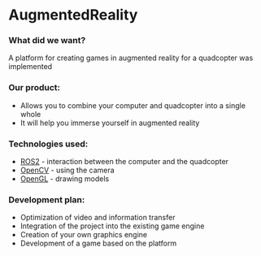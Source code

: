 # AugmentedReality

### What did we want? 

A platform for creating games in augmented reality for a quadcopter was implemented

### Our product:

* Allows you to combine your computer and quadcopter into a single whole
* It will help you immerse yourself in augmented reality

### Technologies used: 

* [ROS2](https://docs.ros.org/en/eloquent/index.html) - interaction between the computer and the quadcopter
* [OpenCV](https://opencv.org) - using the camera 
* [OpenGL](https://www.opengl.org) - drawing models

### Development plan: 

* Optimization of video and information transfer 
* Integration of the project into the existing game engine 
* Creation of your own graphics engine 
* Development of a game based on the platform
